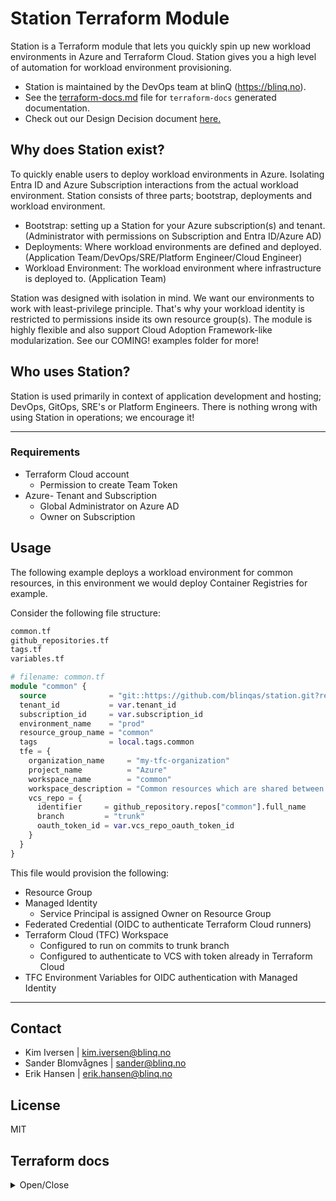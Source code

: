 # Station Terraform Module

Station is a Terraform module that lets you quickly spin up new workload environments in Azure and Terraform Cloud. Station gives you a high level of automation for workload environment provisioning.

- Station is maintained by the DevOps team at blinQ (https://blinq.no).
- See the [terraform-docs.md]() file for `terraform-docs` generated documentation.
- Check out our Design Decision document [here.](https://github.com/blinqas/station/blob/trunk/DESIGN_DESICIONS.md)

## Why does Station exist?

To quickly enable users to deploy workload environments in Azure. Isolating Entra ID and Azure Subscription interactions from the actual workload environment. Station consists of three parts; bootstrap, deployments and workload environment.

- Bootstrap: setting up a Station for your Azure subscription(s) and tenant. (Administrator with permissions on Subscription and Entra ID/Azure AD)
- Deployments: Where workload environments are defined and deployed. (Application Team/DevOps/SRE/Platform Engineer/Cloud Engineer)
- Workload Environment: The workload environment where infrastructure is deployed to. (Application Team)

Station was designed with isolation in mind. We want our environments to work with least-privilege principle. That's why your workload identity is restricted to permissions inside its own resource group(s). The module is highly flexible and also support Cloud Adoption Framework-like modularization. See our COMING! examples folder for more!

## Who uses Station? 

Station is used primarily in context of application development and hosting; DevOps, GitOps, SRE's or Platform Engineers. There is nothing wrong with using Station in operations; we encourage it!

---

### Requirements

- Terraform Cloud account
    - Permission to create Team Token
- Azure- Tenant and Subscription
    - Global Administrator on Azure AD
    - Owner on Subscription

## Usage

The following example deploys a workload environment for common resources, in this environment we would deploy Container Registries for example.

Consider the following file structure:

```bash
common.tf
github_repositories.tf
tags.tf
variables.tf
```

```terraform
# filename: common.tf
module "common" {
  source              = "git::https://github.com/blinqas/station.git?ref=1.3.0"
  tenant_id           = var.tenant_id
  subscription_id     = var.subscription_id
  environment_name    = "prod"
  resource_group_name = "common"
  tags                = local.tags.common
  tfe = {
    organization_name     = "my-tfc-organization"
    project_name          = "Azure"
    workspace_name        = "common"
    workspace_description = "Common resources which are shared between workloads."
    vcs_repo = {
      identifier     = github_repository.repos["common"].full_name
      branch         = "trunk"
      oauth_token_id = var.vcs_repo_oauth_token_id
    }
  }
}
```

This file would provision the following:

- Resource Group
- Managed Identity
    - Service Principal is assigned Owner on Resource Group
- Federated Credential (OIDC to authenticate Terraform Cloud runners)
- Terraform Cloud (TFC) Workspace
    - Configured to run on commits to trunk branch
    - Configured to authenticate to VCS with token already in Terraform Cloud
- TFC Environment Variables for OIDC authentication with Managed Identity

---

## Contact

- Kim Iversen | [kim.iversen@blinq.no](mailto:kim.iversen@blinq.no)
- Sander Blomvågnes | [sander@blinq.no](mailto:sander@blinq.no)
- Erik Hansen | [erik.hansen@blinq.no](mailto:erik.hansen@blinq.no)

## License

MIT

## Terraform docs

<details>
  <summary>Open/Close</summary>
  
  <!-- BEGIN_TF_DOCS -->
## Inputs

| Name | Description | Type | Default | Required |
|------|-------------|------|---------|:--------:|
| <a name="input_app_role_assignments"></a> [app\_role\_assignments](#input\_app\_role\_assignments) | (Optional) A set of azuread\_app\_role\_assignment resources to assign to the workload identity. Only built-in application roles are supported.<br/><br/>    Example:<pre>hcl<br/>    app_role_assignments = [<br/>      "IdentityRiskEvent.ReadWrite.All",<br/>      "IdentityRiskEvent.Read.All"<br/>    ]</pre> | `set(string)` | `[]` | no |
| <a name="input_applications"></a> [applications](#input\_applications) | Map of applications to create. The body of each object is more or less identical to azuread\_application <br/>  with the exception of map usage instead of blocks (as blocks are impossible to define with HCL) | <pre>map(object({<br/>    display_name                   = string<br/>    owners                         = optional(list(string))<br/>    logo_image                     = optional(string) #Base64 encoded image<br/>    sign_in_audience               = optional(string)<br/>    group_membership_claims        = optional(list(string))<br/>    identifier_uris                = optional(list(string))<br/>    prevent_duplicate_names        = optional(bool)<br/>    fallback_public_client_enabled = optional(bool)<br/>    notes                          = optional(string) #This can be used as description for the application. 1024 character limit.<br/><br/>    single_page_application = optional(object({<br/>      redirect_uris = optional(list(string))<br/>    }))<br/><br/>    api = optional(object({<br/>      known_client_applications      = optional(list(string))<br/>      mapped_claims_enabled          = optional(bool)<br/>      requested_access_token_version = optional(number)<br/><br/>      oauth2_permission_scope = optional(list(object({<br/>        admin_consent_description  = string<br/>        admin_consent_display_name = string<br/>        id                         = string<br/>        enabled                    = optional(bool)<br/>        type                       = optional(string)<br/>        user_consent_description   = optional(string)<br/>        user_consent_display_name  = optional(string)<br/>        value                      = string<br/>      })))<br/>    }))<br/><br/>    public_client = optional(object({<br/>      redirect_uris = optional(set(string))<br/>    }))<br/><br/>    required_resource_access = optional(set(object({<br/>      resource_app_id = string<br/>      resource_access = map(object({<br/>        id   = string<br/>        type = string<br/>      }))<br/>    })))<br/><br/>    optional_claims = optional(object({<br/>      access_token = optional(set(object({<br/>        name                  = string<br/>        source                = optional(string)<br/>        essential             = optional(bool)<br/>        additional_properties = optional(list(string))<br/>      })))<br/>      id_token = optional(set(object({<br/>        name                  = string<br/>        source                = optional(string)<br/>        essential             = optional(bool)<br/>        additional_properties = optional(list(string))<br/>      })))<br/>      saml2_token = optional(set(object({<br/>        name                  = string<br/>        source                = optional(string)<br/>        essential             = optional(bool)<br/>        additional_properties = optional(list(string))<br/>      })))<br/>    }))<br/><br/>    web = optional(object({<br/>      homepage_url  = optional(string)<br/>      logout_url    = optional(string)<br/>      redirect_uris = optional(set(string))<br/>      implicit_grant = optional(object({<br/>        access_token_issuance_enabled = optional(bool)<br/>        id_token_issuance_enabled     = optional(bool)<br/>      }))<br/>    }))<br/><br/>    service_principal = optional(object({<br/>      account_enabled               = optional(bool, true)<br/>      alternative_names             = optional(list(string))<br/>      app_role_assignment_required  = optional(bool, false)<br/>      description                   = optional(string)<br/>      login_url                     = optional(string)<br/>      notes                         = optional(string)<br/>      notification_email_addresses  = optional(list(string))<br/>      owners                        = optional(list(string))<br/>      preferred_single_sign_on_mode = optional(string)<br/>      tags                          = optional(list(string))<br/>      use_existing                  = optional(bool, false)<br/><br/>      feature_tags = optional(object({<br/>        custom_single_sign_on = optional(bool, false)<br/>        enterprise            = optional(bool, false)<br/>        gallery               = optional(bool, false)<br/>        hide                  = optional(bool, false)<br/>      }))<br/><br/>      saml_single_sign_on = optional(object({<br/>        relay_state = optional(string)<br/>      }))<br/>    }))<br/>  }))</pre> | `{}` | no |
| <a name="input_default_location"></a> [default\_location](#input\_default\_location) | The name of the default location to deploy workload resources to. | `string` | `"norwayeast"` | no |
| <a name="input_environment_name"></a> [environment\_name](#input\_environment\_name) | The name of the deployment environment for the workload. Ex: dev/staging/production | `string` | `"dev"` | no |
| <a name="input_federated_identity_credential_config"></a> [federated\_identity\_credential\_config](#input\_federated\_identity\_credential\_config) | Map of Federated Credentials to create on the workload identity | <pre>map(object({<br/>    display_name = string<br/>    description  = optional(string)<br/>    audiences    = list(string)<br/>    issuer       = string<br/>    subject      = string<br/>  }))</pre> | `{}` | no |
| <a name="input_group_membership"></a> [group\_membership](#input\_group\_membership) | Map of group object ids the workload identity should be member of.<br/><br/>  Example:<br/><br/>  group\_membership = {<br/>    "Kubernetes Administrators" = azuread\_group.k8s\_admins.object\_id<br/>  } | `map(string)` | `{}` | no |
| <a name="input_groups"></a> [groups](#input\_groups) | (Optional) Map of Entra ID (Azure AD) groups to create<br/>Note: The workload identity is automatically assigned the App Role "User.ReadBasic.All"<br/>      because being "Owner" of the group is not sufficient to add principals. | <pre>map(object({<br/>    display_name     = string<br/>    description      = optional(string)<br/>    owners           = optional(list(string))<br/>    members          = optional(set(string))<br/>    security_enabled = optional(bool)<br/>    mail_enabled     = optional(bool)<br/>    types            = optional(set(string))<br/>    dynamic_membership = optional(object({<br/>      enabled = bool<br/>      rule    = string<br/>    }))<br/>    role_assignments = optional(map(object({<br/>      name                             = optional(string)<br/>      scope                            = optional(string)<br/>      role_definition_id               = optional(string)<br/>      role_definition_name             = optional(string)<br/>      condition                        = optional(string)<br/>      condition_version                = optional(string)<br/>      description                      = optional(string)<br/>      skip_service_principal_aad_check = optional(bool)<br/>    })))<br/>  }))</pre> | `{}` | no |
| <a name="input_managed_identity_name"></a> [managed\_identity\_name](#input\_managed\_identity\_name) | The name of the managed identity (identity provided to the workload) that is created. The final name is prefixed with `mi-`.<br/><br/>    If a value is not provided, Station will set the name to `mi-var.tfe.workspace_name-var.environment_name` | `string` | `null` | no |
| <a name="input_resource_group_name"></a> [resource\_group\_name](#input\_resource\_group\_name) | The name of the workload resource group. The final name is prefixed with `rg-`.<br/><br/>    If a value is not provided, Station will set the name to `rg-var.tfe.workspace_name-var.environment_name` | `string` | `null` | no |
| <a name="input_resource_groups"></a> [resource\_groups](#input\_resource\_groups) | Map of resource groups to create | <pre>map(object({<br/>    name     = string<br/>    location = optional(string)<br/>    tags     = optional(map(string))<br/>  }))</pre> | `{}` | no |
| <a name="input_role_assignment"></a> [role\_assignment](#input\_role\_assignment) | Map of role\_assignments to create. Be careful of who is allowed to provision role\_assignments, you might want to <br/>    consider Sentinel policies in TFC.<br/><br/>    - assign\_to\_workload\_principal assigns the role to the workload identity. Can not be used with principal\_id. | <pre>map(object({<br/>    name                                   = optional(string)<br/>    scope                                  = string<br/>    role_definition_id                     = optional(string)<br/>    role_definition_name                   = optional(string)<br/>    principal_id                           = optional(string)<br/>    assign_to_workload_principal           = optional(bool)<br/>    condition                              = optional(string)<br/>    condition_version                      = optional(string)<br/>    delegated_managed_identity_resource_id = optional(string)<br/>    description                            = optional(string)<br/>    skip_service_principal_aad_check       = optional(bool)<br/>  }))</pre> | `{}` | no |
| <a name="input_role_definition_name_on_workload_rg"></a> [role\_definition\_name\_on\_workload\_rg](#input\_role\_definition\_name\_on\_workload\_rg) | The name of an in-built role to assign the workload identity on the workload resource group | `string` | `"Owner"` | no |
| <a name="input_subscription_id"></a> [subscription\_id](#input\_subscription\_id) | (Required) The Azure subscription ID used by the caller. | `string` | n/a | yes |
| <a name="input_tags"></a> [tags](#input\_tags) | Tags to merge with the default tags configured by Station.<br/><br/>    Station configures the following map in tags.tf:<br/>    {<br/>      "station-id"  = random\_id.workload.hex<br/>      "environment" = var.environment\_name<br/>    } | `map(string)` | `{}` | no |
| <a name="input_tenant_id"></a> [tenant\_id](#input\_tenant\_id) | (Required) The Entra ID tenant ID used by the caller. | `string` | n/a | yes |
| <a name="input_tfe"></a> [tfe](#input\_tfe) | Terraform Cloud configuration for the workload environment<br/><br/>  - tfe.create\_federated\_identity\_credential configures Federated Credentials on the workload identity for plan and apply phases.<br/>  - Either of tfe.vcs\_repo.(oauth\_token\_id\|github\_app\_installation\_id) must be provided, both can not be used at the same time.<br/>  - tfe.workspace\_env\_vars lets you configure Environment Variables for the Terraform Cloud runtime environment<br/>  - tfe.workspace\_vars lets you configure Terraform variables<br/>  - tfe.module\_outputs\_to\_workspace\_var.(groups\|applications\|user\_assigned\_identities) sets output from the respective <br/>    resource into respective Terraform variables on the Terraform Cloud workspace. Useful when you need group object ids<br/>    for the groups Station Deployments provisioned in your workload environment. | <pre>object({<br/>    organization_name                    = string<br/>    project_name                         = string<br/>    workspace_name                       = string<br/>    workspace_description                = string<br/>    create_federated_identity_credential = optional(bool)<br/>    file_triggers_enabled                = optional(bool)<br/>    vcs_repo = optional(object({<br/>      identifier                 = string<br/>      branch                     = optional(string)<br/>      ingress_submodules         = optional(string)<br/>      oauth_token_id             = optional(string)<br/>      github_app_installation_id = optional(string)<br/>      tags_regex                 = optional(string)<br/>    }))<br/>    workspace_env_vars = optional(map(object({<br/>      value       = string<br/>      category    = string<br/>      description = string<br/>      sensitive   = optional(bool, false)<br/>    })))<br/>    workspace_vars = optional(map(object({<br/>      value       = any<br/>      category    = string<br/>      description = string<br/>      hcl         = optional(bool, false)<br/>      sensitive   = optional(bool, false)<br/>    })))<br/>    module_outputs_to_workspace_var = optional(object({<br/>      groups                   = optional(bool)<br/>      applications             = optional(bool)<br/>      user_assigned_identities = optional(bool)<br/>      resource_groups          = optional(bool)<br/>      role_definitions         = optional(bool)<br/>    }))<br/>  })</pre> | `null` | no |
| <a name="input_user_assigned_identities"></a> [user\_assigned\_identities](#input\_user\_assigned\_identities) | User Assigned Identities to create."<br/><br/>  Example:<br/><br/>  user\_assigned\_identities = {<br/>    my\_app = {<br/>      name                = "uai-my-identity"<br/>      resource\_group\_name = "rg-name"<br/>      location            = "norwayeast"<br/>      app\_role\_assignments    = ["IdentityRiskEvent.ReadWrite.All"]<br/>      group\_memberships = {<br/>        "Kubernetes Administrators" = azuread\_group.k8s\_admins.object\_id<br/>      }<br/>    }<br/>  } | <pre>map(object({<br/>    name                 = string<br/>    resource_group_name  = optional(string)<br/>    location             = optional(string)<br/>    app_role_assignments = optional(set(string))<br/>    role_assignments = optional(map(object({<br/>      name                                   = optional(string)<br/>      scope                                  = string<br/>      role_definition_id                     = optional(string)<br/>      role_definition_name                   = optional(string)<br/>      assign_to_workload_principal           = optional(bool)<br/>      condition                              = optional(string)<br/>      condition_version                      = optional(string)<br/>      delegated_managed_identity_resource_id = optional(string)<br/>      description                            = optional(string)<br/>      skip_service_principal_aad_check       = optional(bool)<br/>    })))<br/>    group_memberships = optional(map(string))<br/>  }))</pre> | `{}` | no |

## Outputs

| Name | Description |
|------|-------------|
| <a name="output_applications"></a> [applications](#output\_applications) | n/a |
| <a name="output_client_id"></a> [client\_id](#output\_client\_id) | n/a |
| <a name="output_groups"></a> [groups](#output\_groups) | n/a |
| <a name="output_resource_group"></a> [resource\_group](#output\_resource\_group) | n/a |
| <a name="output_resource_groups_user_specified"></a> [resource\_groups\_user\_specified](#output\_resource\_groups\_user\_specified) | n/a |
| <a name="output_subscription_id"></a> [subscription\_id](#output\_subscription\_id) | n/a |
| <a name="output_tenant_id"></a> [tenant\_id](#output\_tenant\_id) | n/a |
| <a name="output_tfe"></a> [tfe](#output\_tfe) | n/a |
| <a name="output_user_assigned_identities"></a> [user\_assigned\_identities](#output\_user\_assigned\_identities) | n/a |
| <a name="output_workload_resource_group_name"></a> [workload\_resource\_group\_name](#output\_workload\_resource\_group\_name) | n/a |
| <a name="output_workload_service_principal_object_id"></a> [workload\_service\_principal\_object\_id](#output\_workload\_service\_principal\_object\_id) | n/a |
<!-- END_TF_DOCS -->
</details>
